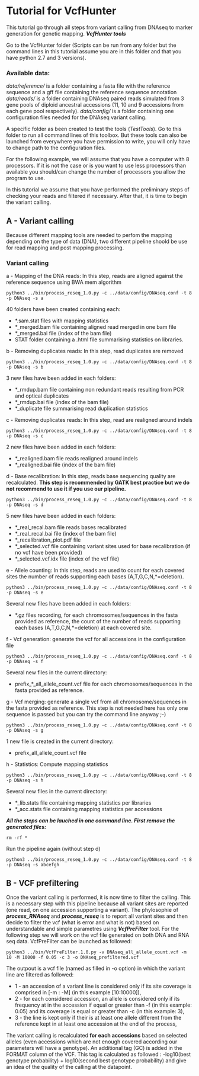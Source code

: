 Tutorial for VcfHunter
======================

This tutorial go through all steps from variant calling from DNAseq
to marker generation for genetic mapping.
***VcfHunter tools***

Go to the VcfHunter folder (Scripts can be run from any folder but the
command lines in this tutorial assume you are in this folder and that
you have python 2.7 and 3 versions).

### Available data:

*data/reference/* is a folder containing a fasta file with the reference
sequence and a gff file containing the reference sequence annotation
*data/reads/* is a folder containing DNAseq paired reads simulated from
3 gene pools of diploid ancestral accessions (11, 10 and 9 accessions
from each gene pool respectively). *data/config/* is a folder containing
one configuration files needed for the DNAseq variant calling.

A specific folder as been created to test the tools (*TestTools*). Go to
this folder to run all command lines of this toolbox. But these tools
can also be launched from everywhere you have permission to write, you
will only have to change path to the configuration files.

For the following example, we will assume that you have a computer with
8 processors. If it is not the case or is you want to use less
processors than available you should/can change the number of processors
you allow the program to use.

In this tutorial we assume that you have performed the preliminary steps
of checking your reads and filtered if necessary. After that, it is time
to begin the variant calling.

A - Variant calling
-------------------

Because different mapping tools are needed to perfom the mapping
depending on the type of data (DNA), two different pipeline
shoold be use for read mapping and post mapping processing.

### Variant calling

a - Mapping of the DNA reads: In this step, reads are aligned against
the reference sequence using BWA mem algorithm

    python3 ../bin/process_reseq_1.0.py -c ../data/config/DNAseq.conf -t 8 -p DNAseq -s a

40 folders have been created containing each:

-   \*.sam.stat files with mapping statistics
-   \*\_merged.bam file containing aligned read merged in one bam file
-   \*\_merged.bai file (index of the bam file)
-   STAT folder containing a .html file summarising statistics on
    libraries.

b - Removing duplicates reads: In this step, read duplicates are removed

    python3 ../bin/process_reseq_1.0.py -c ../data/config/DNAseq.conf -t 8 -p DNAseq -s b

3 new files have been added in each folders:

-   \*\_rmdup.bam file containing non redundant reads resulting from PCR
    and optical duplicates
-   \*\_rmdup.bai file (index of the bam file)
-   \*\_duplicate file summarising read duplication statistics

c - Removing duplicates reads: In this step, read are realigned around
indels

    python3 ../bin/process_reseq_1.0.py -c ../data/config/DNAseq.conf -t 8 -p DNAseq -s c

2 new files have been added in each folders:

-   \*\_realigned.bam file reads realigned around indels
-   \*\_realigned.bai file (index of the bam file)

d - Base recalibration: In this step, reads base sequencing quality are
recalculated. **This step is recommended by GATK best practice but we do
not recommend to use it if you use our pipeline.**

    python3 ../bin/process_reseq_1.0.py -c ../data/config/DNAseq.conf -t 8 -p DNAseq -s d

5 new files have been added in each folders:

-   \*\_real\_recal.bam file reads bases recalibrated
-   \*\_real\_recal.bai file (index of the bam file)
-   \*\_recalibration\_plot.pdf file
-   \*\_selected.vcf file containing variant sites used for base
    recalibration (if no vcf have been provided)
-   \*\_selected.vcf.idx file (index of the vcf file)

e - Allele counting: In this step, reads are used to count for each
covered sites the number of reads supporting each bases
(A,T,G,C,N,\*=deletion).

    python3 ../bin/process_reseq_1.0.py -c ../data/config/DNAseq.conf -t 8 -p DNAseq -s e

Several new files have been added in each folders:

-   \*.gz files recording, for each chromosomes/sequences in the fasta
    provided as reference, the count of the number of reads supporting
    each bases (A,T,G,C,N,\*=deletion) at each covered site.

f - Vcf generation: generate the vcf for all accessions in the
configuration file

    python3 ../bin/process_reseq_1.0.py -c ../data/config/DNAseq.conf -t 8 -p DNAseq -s f

Several new files in the current directory:

-   prefix\_\*\_all\_allele\_count.vcf file for each
    chromosomes/sequences in the fasta provided as reference.

g - Vcf merging: generate a single vcf from all chromosome/sequences in
the fasta provided as reference. This step is not needed here has only
one sequence is passed but you can try the command line anyway ;-)

    python3 ../bin/process_reseq_1.0.py -c ../data/config/DNAseq.conf -t 8 -p DNAseq -s g

1 new file is created in the current directory:

-   prefix\_all\_allele\_count.vcf file

h - Statistics: Compute mapping statistics

    python3 ../bin/process_reseq_1.0.py -c ../data/config/DNAseq.conf -t 8 -p DNAseq -s h

Several new files in the current directory:

-   \*\_lib.stats file containing mapping statistics per libraries
-   \*\_acc.stats file containing mapping statistics per accessions

***All the steps can be lauched in one command line. First remove the
generated files:***

    rm -rf *

Run the pipeline again (without step d)

    python3 ../bin/process_reseq_1.0.py -c ../data/config/DNAseq.conf -t 8 -p DNAseq -s abcefgh


B - VCF prefiltering
--------------------

Once the variant calling is performed, it is now time to filter the
calling. This is a necessary step with this pipeline because all variant
sites are reported (one read, on one accession supporting a variant).
The phylosophie of ***process\_RNAseq*** and ***process\_reseq*** is to
report all variant sites and then decide to filter the vcf (what is
error and what is not) based on understandable and simple parametres
using ***VcfPreFilter*** tool. For the following step we will work on
the vcf file generated on both DNA and RNA seq data. VcfPreFilter can be
launched as followed:

    python3 ../bin/VcfPreFilter.1.0.py -v DNAseq_all_allele_count.vcf -m 10 -M 10000 -f 0.05 -c 3 -o DNAseq_prefiltered.vcf

The outpout is a vcf file (named as filled in -o option) in which the
variant line are filtered as followed:

-   1 - an accession of a variant line is considered only if its site
    coverage is comprised in [-m : -M] (in this example [10:10000]),
-   2 - for each considered accession, an allele is considered only if
    its frequency at in the accession if equal or greater than -f (in
    this example: 0.05) and its coverage is equal or greater than -c (in
    this example: 3),
-   3 - the line is kept only if their is at least one allele different
    from the reference kept in at least one accession at the end of the
    process,

The variant calling is recalculated **for each accessions** based on
selected alleles (even accessions which are not enough covered according
our parameters will have a genotype). An additional tag (GC) is added in
the FORMAT column of the VCF. This tag is calculated as followed :
-log10(best genotype probability) + log10(second best genotype
probability) and give an idea of the quality of the calling at the
datapoint.
